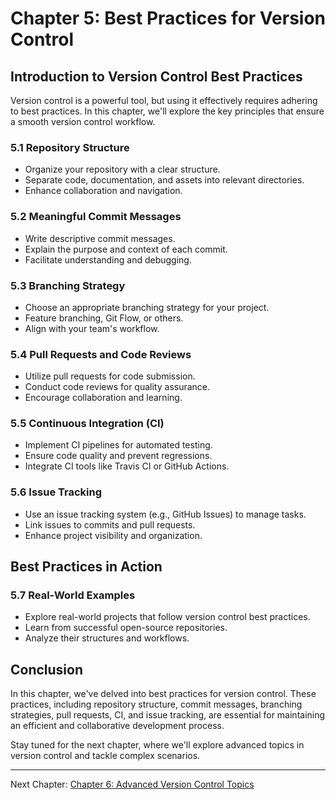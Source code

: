 # Chapter 5: Best Practices for Version Control

## Introduction to Version Control Best Practices

Version control is a powerful tool, but using it effectively requires adhering to best practices. In this chapter, we'll explore the key principles that ensure a smooth version control workflow.

### 5.1 Repository Structure

- Organize your repository with a clear structure.
- Separate code, documentation, and assets into relevant directories.
- Enhance collaboration and navigation.

### 5.2 Meaningful Commit Messages

- Write descriptive commit messages.
- Explain the purpose and context of each commit.
- Facilitate understanding and debugging.

### 5.3 Branching Strategy

- Choose an appropriate branching strategy for your project.
- Feature branching, Git Flow, or others.
- Align with your team's workflow.

### 5.4 Pull Requests and Code Reviews

- Utilize pull requests for code submission.
- Conduct code reviews for quality assurance.
- Encourage collaboration and learning.

### 5.5 Continuous Integration (CI)

- Implement CI pipelines for automated testing.
- Ensure code quality and prevent regressions.
- Integrate CI tools like Travis CI or GitHub Actions.

### 5.6 Issue Tracking

- Use an issue tracking system (e.g., GitHub Issues) to manage tasks.
- Link issues to commits and pull requests.
- Enhance project visibility and organization.

## Best Practices in Action

### 5.7 Real-World Examples

- Explore real-world projects that follow version control best practices.
- Learn from successful open-source repositories.
- Analyze their structures and workflows.

## Conclusion

In this chapter, we've delved into best practices for version control. These practices, including repository structure, commit messages, branching strategies, pull requests, CI, and issue tracking, are essential for maintaining an efficient and collaborative development process.

Stay tuned for the next chapter, where we'll explore advanced topics in version control and tackle complex scenarios.

---

Next Chapter: [Chapter 6: Advanced Version Control Topics](./chapter6.md)
